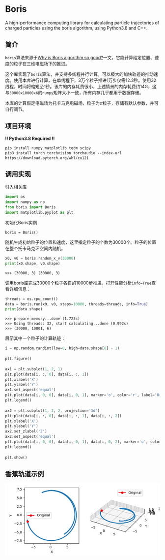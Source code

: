 # Boris

A high-performance computing library for calculating particle trajectories of charged particles using the boris algorithm, using Python3.8 and C++.

## 简介

`boris`算法来源于[Why is Boris algorithm so good?](https://pubs.aip.org/aip/pop/article-abstract/20/8/084503/317652/Why-is-Boris-algorithm-so-good?redirectedFrom=fulltext)一文，它能计算给定位置、速度的粒子在三维电磁场下的推进。

这个库实现了`boris`算法，并支持多线程并行计算，可以极大的加快轨迹的推动速度。使用本库进行计算，在单线程下，3万个粒子推进1万步仅需12.3秒。使用32线程，时间将缩短至1秒。该库的内存耗费很小，上述情景的内存耗费约14G，这与`30000x10000x6`的`numpy`矩阵大小一致，所有内存几乎都用于数据存储。

本库的计算假定电磁场为托卡马克电磁场，粒子为$\alpha$粒子，存储有默认参数，并可自行调节。

## 项目环境

**!! Python3.8 Required !!**

```shell
pip install numpy matplotlib tqdm scipy
pip3 install torch torchvision torchaudio --index-url https://download.pytorch.org/whl/cu121
```

## 调用实现

引入相关库

```python
import os
import numpy as np
from boris import Boris
import matplotlib.pyplot as plt
```

初始化Boris实例

```
boris = Boris()
```

随机生成初始粒子的位置和速度，这里指定粒子的个数为30000个。粒子的位置在整个托卡马克环空间内随机。

```python
x0, v0 = boris.random_x_v(30000)
print(x0.shape, v0.shape)
```

```
>>> (30000, 3) (30000, 3)
```

调用boris库完成30000个粒子各自的10000步推进，打开性能分析`info=True`查看详细信息：

```python
threads = os.cpu_count()
data = boris.run(x0, v0, steps=10000, threads=threads, info=True)
print(data.shape)
```

```
>>> prepare memory...done (1.723s)
>>> Using threads: 32, start calculating...done (0.992s)
>>> (30000, 10001, 6)
```

展示其中一个粒子的计算轨迹：

```python
i = np.random.randint(low=0, high=data.shape[0] - 1)

plt.figure()

ax1 = plt.subplot(1, 2, 1)
plt.plot(data[i, :, 0], data[i, :, 1])
plt.xlabel('X')
plt.ylabel('Y')
ax1.set_aspect('equal')
plt.plot(data[i, 0, 0], data[i, 0, 1], marker='o', color='r', label='Original')
plt.legend()

ax2 = plt.subplot(1, 2, 2, projection='3d')
plt.plot(data[i, :, 0], data[i, :, 1], data[i, :, 2])
plt.xlabel('X')
plt.ylabel('Y')
ax2.set_zlabel('Z')
ax2.set_aspect('equal')
plt.plot(data[i, 0, 0], data[i, 0, 1], data[i, 0, 2], marker='o', color='r', label='Original')
plt.legend()

plt.show()
```



## 香蕉轨道示例

![img.png](img.png)